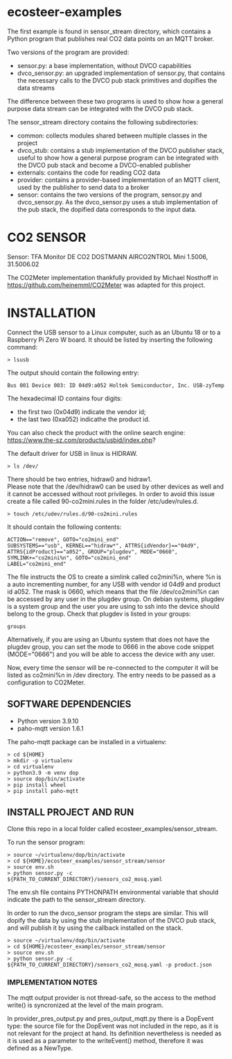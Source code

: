 # ecosteer-examples

The first example is found in sensor_stream directory, which contains a Python program that publishes real CO2 data points on an MQTT broker.

Two versions of the program are provided:
- sensor.py: a base implementation, without DVCO capabilities
- dvco_sensor.py: an upgraded implementation of sensor.py, that contains the necessary calls to the DVCO pub stack primitives and dopifies the data streams

The difference between these two programs is used to show how a general purpose data stream can be integrated with the DVCO pub stack.

The sensor_stream directory contains the following subdirectories: 
- common: collects modules shared between multiple classes in the project
- dvco_stub: contains a stub implementation of the DVCO publisher stack, useful to show how a general purpose program can be integrated with the DVCO pub stack and become a DVCO-enabled publisher
- externals: contains the code for reading CO2 data 
- provider: contains a provider-based implementation of an MQTT client, used by the publisher to send data to a broker
- sensor: contains the two versions of the program, sensor.py and dvco_sensor.py. As the dvco_sensor.py uses a stub implementation of the pub stack, the dopified data corresponds to the input data.


# CO2 SENSOR 

Sensor: TFA Monitor DE CO2 DOSTMANN AIRCO2NTROL Mini 1.5006, 31.5006.02

The CO2Meter implementation thankfully provided by Michael Nosthoff in https://github.com/heinemml/CO2Meter was adapted for this project. 


# INSTALLATION

Connect the USB sensor to a Linux computer, such as an Ubuntu 18 or 
to a Raspberry Pi Zero W board. It should be listed by inserting the following command: 
```
> lsusb
```
The output should contain the following entry:  
```
Bus 001 Device 003: ID 04d9:a052 Holtek Semiconductor, Inc. USB-zyTemp
```
The hexadecimal ID contains four digits:   
- the first two (0x04d9) indicate the vendor id;  
- the last two (0xa052) indicathe the product id.  

You can also check the product with the online search engine: https://www.the-sz.com/products/usbid/index.php?


The default driver for USB in linux is HIDRAW. 
```
> ls /dev/
```
There should be two entries, hidraw0 and hidraw1.  
Please note that the /dev/hidraw0 can be used by other devices as well and it cannot be accessed without
root privileges. In order to avoid this issue create a file called 90-co2mini.rules in the folder /etc/udev/rules.d.

```
> touch /etc/udev/rules.d/90-co2mini.rules
```
It should contain the following contents:
```
ACTION=="remove", GOTO="co2mini_end"
SUBSYSTEMS=="usb", KERNEL=="hidraw*", ATTRS{idVendor}=="04d9", ATTRS{idProduct}=="a052", GROUP="plugdev", MODE="0660", SYMLINK+="co2mini%n", GOTO="co2mini_end"
LABEL="co2mini_end"
```
The file instructs the OS to create a simlink called co2mini%n, where %n is a auto incrementing number, for any USB with vendor id 04d9 and product id a052. The mask is 0660, which means that the file /dev/co2mini%n can be accessed by any user in the plugdev group. On debian systems, plugdev is a system group and the user you are using to ssh into the device should belong to the group. Check that plugdev is listed in your groups:
```
groups
```
Alternatively, if you are using an Ubuntu system that does not have the plugdev group, you can set the mode to 0666 in the above code snippet (MODE="0666") and you will be able to access the device with any user. 

Now, every time the sensor will be re-connected to the computer it will be listed as co2mini%n in /dev directory. The entry needs to be passed as a configuration to CO2Meter.


## SOFTWARE DEPENDENCIES

- Python version 3.9.10  
- paho-mqtt version 1.6.1  

The paho-mqtt package can be installed in a virtualenv:
```
> cd ${HOME}
> mkdir -p virtualenv
> cd virtualenv
> python3.9 -m venv dop 
> source dop/bin/activate
> pip install wheel
> pip install paho-mqtt 
```

## INSTALL PROJECT AND RUN

Clone this repo in a local folder called ecosteer_examples/sensor_stream. 

To run the sensor program:
```
> source ~/virtualenv/dop/bin/activate
> cd ${HOME}/ecosteer_examples/sensor_stream/sensor
> source env.sh 
> python sensor.py -c ${PATH_TO_CURRENT_DIRECTORY}/sensors_co2_mosq.yaml
```
The env.sh file contains PYTHONPATH environmental variable that should indicate the path to the sensor_stream directory.  

In order to run the dvco_sensor program the steps are similar. This will dopify the data by using the stub implementation of the DVCO pub stack, and will publish it by using the callback installed on the stack.  
```
> source ~/virtualenv/dop/bin/activate
> cd ${HOME}/ecosteer_examples/sensor_stream/sensor
> source env.sh 
> python sensor.py -c ${PATH_TO_CURRENT_DIRECTORY}/sensors_co2_mosq.yaml -p product.json
``` 

### IMPLEMENTATION NOTES

The mqtt output provider is not thread-safe, so the access to the method write() is syncronized at the level of the main program. 

In provider_pres_output.py and pres_output_mqtt.py there is a DopEvent type: the source file for the DopEvent was not included in the repo, as it is not relevant for the project at hand. Its definition nevertheless is needed as it is used as a parameter to the writeEvent() method, therefore it was defined as a NewType. 
